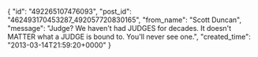  {
   "id": "492265107476093",
   "post_id": "462493170453287_492057720830165",
   "from_name": "Scott Duncan",
   "message": "Judge? We haven't had JUDGES for decades. It doesn't MATTER what a JUDGE is bound to. You'll never see one.",
   "created_time": "2013-03-14T21:59:20+0000"
 }
